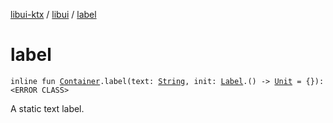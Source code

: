 [libui-ktx](../index.md) / [libui](index.md) / [label](./label.md)

# label

`inline fun `[`Container`](-container/index.md)`.label(text: `[`String`](https://kotlinlang.org/api/latest/jvm/stdlib/kotlin/-string/index.html)`, init: `[`Label`](-label/index.md)`.() -> `[`Unit`](https://kotlinlang.org/api/latest/jvm/stdlib/kotlin/-unit/index.html)` = {}): <ERROR CLASS>`

A static text label.

